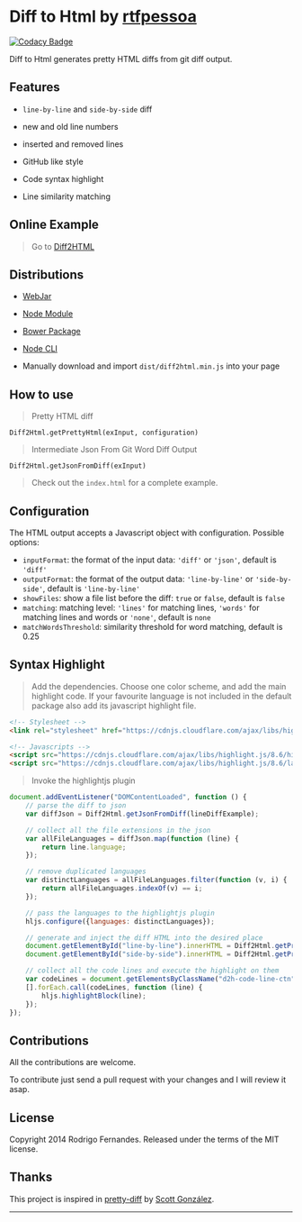 # Diff to Html by [rtfpessoa](https://github.com/rtfpessoa)

[![Codacy Badge](https://api.codacy.com/project/badge/grade/06412dc3f5a14f568778d0db8a1f7dc8)](https://www.codacy.com/app/Codacy/diff2html)

Diff to Html generates pretty HTML diffs from git diff output.

## Features

* `line-by-line` and `side-by-side` diff

* new and old line numbers

* inserted and removed lines

* GitHub like style

* Code syntax highlight

* Line similarity matching

## Online Example

> Go to [Diff2HTML](http://rtfpessoa.github.io/diff2html/)

## Distributions

* [WebJar](http://www.webjars.org/)

* [Node Module](https://www.npmjs.org/package/diff2html)

* [Bower Package](http://bower.io/search/?q=diff2html)

* [Node CLI](https://www.npmjs.org/package/diff2html-cli)

* Manually download and import `dist/diff2html.min.js` into your page

## How to use

> Pretty HTML diff

    Diff2Html.getPrettyHtml(exInput, configuration)

> Intermediate Json From Git Word Diff Output

    Diff2Html.getJsonFromDiff(exInput)

> Check out the `index.html` for a complete example.

## Configuration
The HTML output accepts a Javascript object with configuration. Possible options:

  - `inputFormat`: the format of the input data: `'diff'` or `'json'`, default is `'diff'`
  - `outputFormat`: the format of the output data: `'line-by-line'` or `'side-by-side'`, default is `'line-by-line'`
  - `showFiles`: show a file list before the diff: `true` or `false`, default is `false`
  - `matching`: matching level: `'lines'` for matching lines, `'words'` for matching lines and words or `'none'`, default is `none`
  - `matchWordsThreshold`: similarity threshold for word matching, default is 0.25


## Syntax Highlight

> Add the dependencies.
Choose one color scheme, and add the main highlight code.
If your favourite language is not included in the default package also add its javascript highlight file.

```html
<!-- Stylesheet -->
<link rel="stylesheet" href="https://cdnjs.cloudflare.com/ajax/libs/highlight.js/8.6/styles/github.min.css">

<!-- Javascripts -->
<script src="https://cdnjs.cloudflare.com/ajax/libs/highlight.js/8.6/highlight.min.js"></script>
<script src="https://cdnjs.cloudflare.com/ajax/libs/highlight.js/8.6/languages/scala.min.js"></script>
```

> Invoke the highlightjs plugin

```js
document.addEventListener("DOMContentLoaded", function () {
    // parse the diff to json
    var diffJson = Diff2Html.getJsonFromDiff(lineDiffExample);

    // collect all the file extensions in the json
    var allFileLanguages = diffJson.map(function (line) {
        return line.language;
    });

    // remove duplicated languages
    var distinctLanguages = allFileLanguages.filter(function (v, i) {
        return allFileLanguages.indexOf(v) == i;
    });

    // pass the languages to the highlightjs plugin
    hljs.configure({languages: distinctLanguages});

    // generate and inject the diff HTML into the desired place
    document.getElementById("line-by-line").innerHTML = Diff2Html.getPrettyHtml(diffJson, { inputFormat: 'json' });
    document.getElementById("side-by-side").innerHTML = Diff2Html.getPrettyHtml(diffJson, { inputFormat: 'json', outputFormat: 'side-by-side' });

    // collect all the code lines and execute the highlight on them
    var codeLines = document.getElementsByClassName("d2h-code-line-ctn");
    [].forEach.call(codeLines, function (line) {
        hljs.highlightBlock(line);
    });
});
```

## Contributions

All the contributions are welcome.

To contribute just send a pull request with your changes and I will review it asap.

## License

Copyright 2014 Rodrigo Fernandes. Released under the terms of the MIT license.

## Thanks

This project is inspired in [pretty-diff](https://github.com/scottgonzalez/pretty-diff) by [Scott González](https://github.com/scottgonzalez).

---
